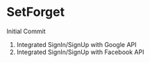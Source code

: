 # SetForget
Initial Commit
1. Integrated SignIn/SignUp with Google API
2. Integrated SignIn/SignUp with Facebook API
